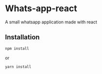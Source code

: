 # Whats-app-react

A small whatsapp application made with react

## Installation

```bash
npm install
```
or
```bash
yarn install
```
